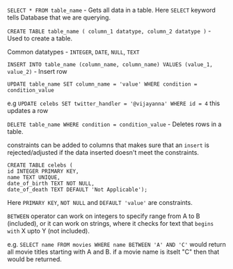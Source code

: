 `SELECT * FROM table_name` - Gets all data in a table. Here `SELECT` keyword tells Database that we are querying.

`CREATE TABLE table_name (
column_1 datatype,
column_2 datatype
)` - Used to create a table.

Common datatypes - `INTEGER`, `DATE`, `NULL`, `TEXT`

`INSERT INTO table_name (column_name, column_name) VALUES (value_1, value_2)` - Insert row

`UPDATE table_name
SET column_name = 'value'
WHERE condition = condition_value
`

e.g `UPDATE celebs
SET twitter_handler = '@vijayanna'
WHERE id = 4` this updates a row

`DELETE table_name
WHERE condition = condition_value` - Deletes rows in a table.

constraints can be added to columns that makes sure that an `insert` is rejected/adjusted if the data inserted doesn't meet the constraints.

```
CREATE TABLE celebs (   
id INTEGER PRIMARY KEY,    
name TEXT UNIQUE,   
date_of_birth TEXT NOT NULL,   
date_of_death TEXT DEFAULT 'Not Applicable');
```

Here `PRIMARY KEY`, `NOT NULL` and `DEFAULT 'value'` are constraints.

`BETWEEN` operator can work on integers to specify range from A to B (included), or it can work on strings, where it checks for text that `begins with` X upto Y (not included). 

e.g. `SELECT name FROM movies WHERE name BETWEEN 'A' AND 'C'` would return all movie titles starting with A and B. if a movie name is itselt "C" then that would be returned.